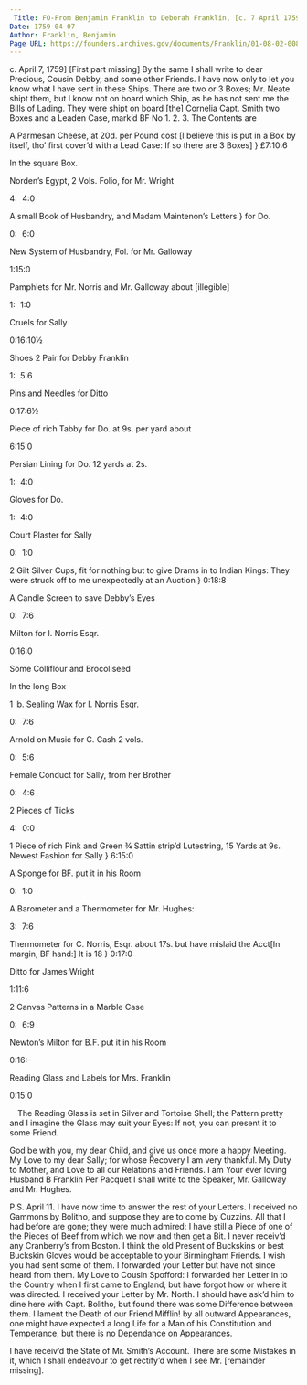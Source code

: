 ```yaml
---
 Title: FO-From Benjamin Franklin to Deborah Franklin, [c. 7 April 1759]
Date: 1759-04-07
Author: Franklin, Benjamin
Page URL: https://founders.archives.gov/documents/Franklin/01-08-02-0084
---
```



c. April 7, 1759]
[First part missing] By the same I shall write to dear Precious, Cousin Debby, and some other Friends. I have now only to let you know what I have sent in these Ships. There are two or 3 Boxes; Mr. Neate shipt them, but I know not on board which Ship, as he has not sent me the Bills of Lading. They were shipt on board [the] Cornelia Capt. Smith two Boxes and a Leaden Case, mark’d BF No 1. 2. 3. The Contents are


A Parmesan Cheese, at 20d. per Pound cost [I believe this is put in a Box by itself, tho’ first cover’d with a Lead Case: If so there are 3 Boxes]
}
£7:10:6


In the square Box.




  Norden’s Egypt, 2 Vols. Folio, for Mr. Wright

4: 4:0





  A small Book of Husbandry, and Madam Maintenon’s Letters
}
for Do.




  0: 6:0


  New System of Husbandry, Fol. for Mr. Galloway

1:15:0


  Pamphlets for Mr. Norris and Mr. Galloway about [illegible]

  1: 1:0


  Cruels for Sally

0:16:10½


  Shoes 2 Pair for Debby Franklin

  1: 5:6


  Pins and Needles for Ditto

0:17:6½


  Piece of rich Tabby for Do. at 9s. per yard about

6:15:0




  Persian Lining for Do. 12 yards at 2s.

  1: 4:0


  Gloves for Do.

  1: 4:0


  Court Plaster for Sally

  0: 1:0


  2 Gilt Silver Cups, fit for nothing but to give Drams in to Indian Kings: They were struck off to me unexpectedly at an Auction
}
0:18:8


  A Candle Screen to save Debby’s Eyes

  0: 7:6


  Milton for I. Norris Esqr.

0:16:0


  Some Colliflour and Brocoliseed




  In the long Box




  1 lb. Sealing Wax for I. Norris Esqr.

  0: 7:6


  Arnold on Music for C. Cash 2 vols.

  0: 5:6


  Female Conduct for Sally, from her Brother

  0: 4:6


  2 Pieces of Ticks

  4: 0:0


  1 Piece of rich Pink and Green ¾ Sattin strip’d Lutestring, 15 Yards at 9s. Newest Fashion for Sally
}
6:15:0


  A Sponge for BF. put it in his Room

  0: 1:0


  A Barometer and a Thermometer for Mr. Hughes:

  3: 7:6


  Thermometer for C. Norris, Esqr. about 17s. but have mislaid the Acct[In margin, BF hand:] It is 18
}
0:17:0


  Ditto for James Wright

1:11:6


  2 Canvas Patterns in a Marble Case

  0: 6:9


  Newton’s Milton for B.F. put it in his Room

0:16:–


  Reading Glass and Labels for Mrs. Franklin

0:15:0


 The Reading Glass is set in Silver and Tortoise Shell; the Pattern pretty and I imagine the Glass may suit your Eyes: If not, you can present it to some Friend.

God be with you, my dear Child, and give us once more a happy Meeting. My Love to my dear Sally; for whose Recovery I am very thankful. My Duty to Mother, and Love to all our Relations and Friends. I am Your ever loving Husband
B Franklin
Per Pacquet I shall write to the Speaker, Mr. Galloway and Mr. Hughes.


P.S. April 11. I have now time to answer the rest of your Letters. I received no Gammons by Bolitho, and suppose they are to come by Cuzzins. All that I had before are gone; they were much admired: I have still a Piece of one of the Pieces of Beef from which we now and then get a Bit. I never receiv’d any Cranberry’s from Boston.
I think the old Present of Buckskins or best Buckskin Gloves would be acceptable to your Birmingham Friends. I wish you had sent some of them. I forwarded your Letter but have not since heard from them.
  My Love to Cousin Spofford: I forwarded her Letter in to the Country when I first came to England, but have forgot how or where it was directed.
  I received your Letter by Mr. North. I should have ask’d him to dine here with Capt. Bolitho, but found there was some Difference between them.
  I lament the Death of our Friend Mifflin! by all outward Appearances, one might have expected a long Life for a Man of his Constitution and Temperance, but there is no Dependance on Appearances.

I have receiv’d the State of Mr. Smith’s Account. There are some Mistakes in it, which I shall endeavour to get rectify’d when I see Mr. [remainder missing].


